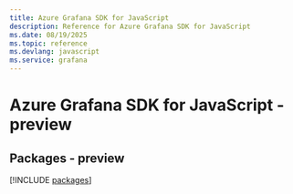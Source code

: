 ```yaml
---
title: Azure Grafana SDK for JavaScript
description: Reference for Azure Grafana SDK for JavaScript
ms.date: 08/19/2025
ms.topic: reference
ms.devlang: javascript
ms.service: grafana
---
```

# Azure Grafana SDK for JavaScript - preview
## Packages - preview
[!INCLUDE [packages](grafana-index.md)]